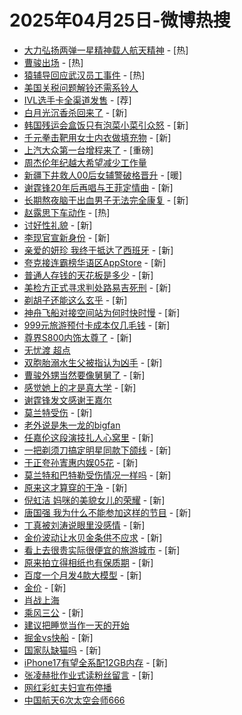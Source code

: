 # 2025年04月25日-微博热搜

- [大力弘扬两弹一星精神载人航天精神](https://s.weibo.com/weibo?q=%23%E5%A4%A7%E5%8A%9B%E5%BC%98%E6%89%AC%E4%B8%A4%E5%BC%B9%E4%B8%80%E6%98%9F%E7%B2%BE%E7%A5%9E%E8%BD%BD%E4%BA%BA%E8%88%AA%E5%A4%A9%E7%B2%BE%E7%A5%9E%23&Refer=new_time) - [热]
- [曹骏出场](https://s.weibo.com/weibo?q=%E6%9B%B9%E9%AA%8F%E5%87%BA%E5%9C%BA&t=31&band_rank=1&Refer=top) - [热]
- [猿辅导回应武汉员工事件](https://s.weibo.com/weibo?q=%23%E7%8C%BF%E8%BE%85%E5%AF%BC%E5%9B%9E%E5%BA%94%E6%AD%A6%E6%B1%89%E5%91%98%E5%B7%A5%E4%BA%8B%E4%BB%B6%23&t=31&band_rank=2&Refer=top) - [热]
- [美国关税问题解铃还需系铃人](https://s.weibo.com/weibo?q=%23%E7%BE%8E%E5%9B%BD%E5%85%B3%E7%A8%8E%E9%97%AE%E9%A2%98%E8%A7%A3%E9%93%83%E8%BF%98%E9%9C%80%E7%B3%BB%E9%93%83%E4%BA%BA%23&t=31&band_rank=3&Refer=top)
- [IVL选手卡全渠道发售](https://s.weibo.comjavascript:void(0);) - [荐]
- [白月光沉香杀回来了](https://s.weibo.com/weibo?q=%23%E7%99%BD%E6%9C%88%E5%85%89%E6%B2%89%E9%A6%99%E6%9D%80%E5%9B%9E%E6%9D%A5%E4%BA%86%23&t=31&band_rank=4&Refer=top) - [新]
- [韩国残运会盒饭只有泡菜小菜引众怒](https://s.weibo.com/weibo?q=%23%E9%9F%A9%E5%9B%BD%E6%AE%8B%E8%BF%90%E4%BC%9A%E7%9B%92%E9%A5%AD%E5%8F%AA%E6%9C%89%E6%B3%A1%E8%8F%9C%E5%B0%8F%E8%8F%9C%E5%BC%95%E4%BC%97%E6%80%92%23&t=31&band_rank=5&Refer=top) - [新]
- [千元拳击靶用女士内衣做填充物](https://s.weibo.com/weibo?q=%23%E5%8D%83%E5%85%83%E6%8B%B3%E5%87%BB%E9%9D%B6%E7%94%A8%E5%A5%B3%E5%A3%AB%E5%86%85%E8%A1%A3%E5%81%9A%E5%A1%AB%E5%85%85%E7%89%A9%23&t=31&band_rank=6&Refer=top) - [新]
- [上汽大众第一台增程来了](https://s.weibo.comjavascript:void(0);) - [重磅]
- [周杰伦年纪越大希望减少工作量](https://s.weibo.com/weibo?q=%23%E5%91%A8%E6%9D%B0%E4%BC%A6%E5%B9%B4%E7%BA%AA%E8%B6%8A%E5%A4%A7%E5%B8%8C%E6%9C%9B%E5%87%8F%E5%B0%91%E5%B7%A5%E4%BD%9C%E9%87%8F%23&t=31&band_rank=7&Refer=top)
- [新疆下井救人00后女辅警破格晋升](https://s.weibo.com/weibo?q=%23%E6%96%B0%E7%96%86%E4%B8%8B%E4%BA%95%E6%95%91%E4%BA%BA00%E5%90%8E%E5%A5%B3%E8%BE%85%E8%AD%A6%E7%A0%B4%E6%A0%BC%E6%99%8B%E5%8D%87%23&t=31&band_rank=8&Refer=top) - [暖]
- [谢霆锋20年后再唱与王菲定情曲](https://s.weibo.com/weibo?q=%23%E8%B0%A2%E9%9C%86%E9%94%8B20%E5%B9%B4%E5%90%8E%E5%86%8D%E5%94%B1%E4%B8%8E%E7%8E%8B%E8%8F%B2%E5%AE%9A%E6%83%85%E6%9B%B2%23&t=31&band_rank=9&Refer=top) - [新]
- [长期熬夜脑干出血男子无法完全康复](https://s.weibo.com/weibo?q=%23%E9%95%BF%E6%9C%9F%E7%86%AC%E5%A4%9C%E8%84%91%E5%B9%B2%E5%87%BA%E8%A1%80%E7%94%B7%E5%AD%90%E6%97%A0%E6%B3%95%E5%AE%8C%E5%85%A8%E5%BA%B7%E5%A4%8D%23&t=31&band_rank=10&Refer=top) - [新]
- [赵露思下车动作](https://s.weibo.com/weibo?q=%23%E8%B5%B5%E9%9C%B2%E6%80%9D%E4%B8%8B%E8%BD%A6%E5%8A%A8%E4%BD%9C%23&t=31&band_rank=11&Refer=top) - [热]
- [讨好性礼貌](https://s.weibo.com/weibo?q=%E8%AE%A8%E5%A5%BD%E6%80%A7%E7%A4%BC%E8%B2%8C&t=31&band_rank=12&Refer=top) - [新]
- [李现官宣新身份](https://s.weibo.com/weibo?q=%23%E6%9D%8E%E7%8E%B0%E5%AE%98%E5%AE%A3%E6%96%B0%E8%BA%AB%E4%BB%BD%23&t=31&band_rank=13&Refer=top) - [新]
- [亲爱的妍珍 我终于抵达了西班牙](https://s.weibo.com/weibo?q=%E4%BA%B2%E7%88%B1%E7%9A%84%E5%A6%8D%E7%8F%8D%20%E6%88%91%E7%BB%88%E4%BA%8E%E6%8A%B5%E8%BE%BE%E4%BA%86%E8%A5%BF%E7%8F%AD%E7%89%99&t=31&band_rank=14&Refer=top) - [新]
- [夸克接连霸榜华语区AppStore](https://s.weibo.com/weibo?q=%23%E5%A4%B8%E5%85%8B%E6%8E%A5%E8%BF%9E%E9%9C%B8%E6%A6%9C%E5%8D%8E%E8%AF%AD%E5%8C%BAAppStore%23&t=31&band_rank=15&Refer=top) - [新]
- [普通人存钱的天花板是多少](https://s.weibo.com/weibo?q=%E6%99%AE%E9%80%9A%E4%BA%BA%E5%AD%98%E9%92%B1%E7%9A%84%E5%A4%A9%E8%8A%B1%E6%9D%BF%E6%98%AF%E5%A4%9A%E5%B0%91&t=31&band_rank=16&Refer=top) - [新]
- [美检方正式寻求判处路易吉死刑](https://s.weibo.com/weibo?q=%23%E7%BE%8E%E6%A3%80%E6%96%B9%E6%AD%A3%E5%BC%8F%E5%AF%BB%E6%B1%82%E5%88%A4%E5%A4%84%E8%B7%AF%E6%98%93%E5%90%89%E6%AD%BB%E5%88%91%23&t=31&band_rank=17&Refer=top) - [新]
- [剃胡子还能这么玄乎](https://s.weibo.com/weibo?q=%23%E5%89%83%E8%83%A1%E5%AD%90%E8%BF%98%E8%83%BD%E8%BF%99%E4%B9%88%E7%8E%84%E4%B9%8E%23&t=31&band_rank=18&Refer=top) - [新]
- [神舟飞船对接空间站为何时快时慢](https://s.weibo.com/weibo?q=%E7%A5%9E%E8%88%9F%E9%A3%9E%E8%88%B9%E5%AF%B9%E6%8E%A5%E7%A9%BA%E9%97%B4%E7%AB%99%E4%B8%BA%E4%BD%95%E6%97%B6%E5%BF%AB%E6%97%B6%E6%85%A2&t=31&band_rank=19&Refer=top) - [新]
- [999元旅游预付卡成本仅几毛钱](https://s.weibo.com/weibo?q=%23999%E5%85%83%E6%97%85%E6%B8%B8%E9%A2%84%E4%BB%98%E5%8D%A1%E6%88%90%E6%9C%AC%E4%BB%85%E5%87%A0%E6%AF%9B%E9%92%B1%23&t=31&band_rank=20&Refer=top) - [新]
- [尊界S800内饰太尊了](https://s.weibo.com/weibo?q=%23%E5%B0%8A%E7%95%8CS800%E5%86%85%E9%A5%B0%E5%A4%AA%E5%B0%8A%E4%BA%86%23&t=31&band_rank=21&Refer=top) - [新]
- [无忧渡 超点](https://s.weibo.com/weibo?q=%E6%97%A0%E5%BF%A7%E6%B8%A1%20%E8%B6%85%E7%82%B9&t=31&band_rank=22&Refer=top)
- [双胞胎溺水生父被指认为凶手](https://s.weibo.com/weibo?q=%E5%8F%8C%E8%83%9E%E8%83%8E%E6%BA%BA%E6%B0%B4%E7%94%9F%E7%88%B6%E8%A2%AB%E6%8C%87%E8%AE%A4%E4%B8%BA%E5%87%B6%E6%89%8B&t=31&band_rank=23&Refer=top) - [新]
- [曹骏外甥当然要像舅舅了](https://s.weibo.com/weibo?q=%E6%9B%B9%E9%AA%8F%E5%A4%96%E7%94%A5%E5%BD%93%E7%84%B6%E8%A6%81%E5%83%8F%E8%88%85%E8%88%85%E4%BA%86&t=31&band_rank=24&Refer=top) - [新]
- [感觉她上的才是真大学](https://s.weibo.com/weibo?q=%E6%84%9F%E8%A7%89%E5%A5%B9%E4%B8%8A%E7%9A%84%E6%89%8D%E6%98%AF%E7%9C%9F%E5%A4%A7%E5%AD%A6&t=31&band_rank=25&Refer=top) - [新]
- [谢霆锋发文感谢王嘉尔](https://s.weibo.com/weibo?q=%E8%B0%A2%E9%9C%86%E9%94%8B%E5%8F%91%E6%96%87%E6%84%9F%E8%B0%A2%E7%8E%8B%E5%98%89%E5%B0%94&t=31&band_rank=26&Refer=top)
- [莫兰特受伤](https://s.weibo.com/weibo?q=%23%E8%8E%AB%E5%85%B0%E7%89%B9%E5%8F%97%E4%BC%A4%23&t=31&band_rank=27&Refer=top) - [新]
- [老外说是朱一龙的bigfan](https://s.weibo.com/weibo?q=%23%E8%80%81%E5%A4%96%E8%AF%B4%E6%98%AF%E6%9C%B1%E4%B8%80%E9%BE%99%E7%9A%84bigfan%23&t=31&band_rank=28&Refer=top)
- [任嘉伦这段演技扎人心窝里](https://s.weibo.com/weibo?q=%E4%BB%BB%E5%98%89%E4%BC%A6%E8%BF%99%E6%AE%B5%E6%BC%94%E6%8A%80%E6%89%8E%E4%BA%BA%E5%BF%83%E7%AA%9D%E9%87%8C&t=31&band_rank=29&Refer=top) - [新]
- [一把剃须刀搞定明星同款下颌线](https://s.weibo.com/weibo?q=%23%E4%B8%80%E6%8A%8A%E5%89%83%E9%A1%BB%E5%88%80%E6%90%9E%E5%AE%9A%E6%98%8E%E6%98%9F%E5%90%8C%E6%AC%BE%E4%B8%8B%E9%A2%8C%E7%BA%BF%23&t=31&band_rank=30&Refer=top) - [新]
- [于正夸孙寈惠内娱05花](https://s.weibo.com/weibo?q=%23%E4%BA%8E%E6%AD%A3%E5%A4%B8%E5%AD%99%E5%AF%88%E6%83%A0%E5%86%85%E5%A8%B105%E8%8A%B1%23&t=31&band_rank=31&Refer=top) - [新]
- [莫兰特和巴特勒受伤情况一样吗](https://s.weibo.com/weibo?q=%E8%8E%AB%E5%85%B0%E7%89%B9%E5%92%8C%E5%B7%B4%E7%89%B9%E5%8B%92%E5%8F%97%E4%BC%A4%E6%83%85%E5%86%B5%E4%B8%80%E6%A0%B7%E5%90%97&t=31&band_rank=32&Refer=top) - [新]
- [原来这才算穿的干净](https://s.weibo.com/weibo?q=%23%E5%8E%9F%E6%9D%A5%E8%BF%99%E6%89%8D%E7%AE%97%E7%A9%BF%E7%9A%84%E5%B9%B2%E5%87%80%23&t=31&band_rank=33&Refer=top) - [新]
- [倪虹洁 妈咪的美貌女儿的荣耀](https://s.weibo.com/weibo?q=%E5%80%AA%E8%99%B9%E6%B4%81%20%E5%A6%88%E5%92%AA%E7%9A%84%E7%BE%8E%E8%B2%8C%E5%A5%B3%E5%84%BF%E7%9A%84%E8%8D%A3%E8%80%80&t=31&band_rank=34&Refer=top) - [新]
- [唐国强 我为什么不能参加这样的节目](https://s.weibo.com/weibo?q=%E5%94%90%E5%9B%BD%E5%BC%BA%20%E6%88%91%E4%B8%BA%E4%BB%80%E4%B9%88%E4%B8%8D%E8%83%BD%E5%8F%82%E5%8A%A0%E8%BF%99%E6%A0%B7%E7%9A%84%E8%8A%82%E7%9B%AE&t=31&band_rank=35&Refer=top) - [新]
- [丁真被刘涛说眼里没感情](https://s.weibo.com/weibo?q=%23%E4%B8%81%E7%9C%9F%E8%A2%AB%E5%88%98%E6%B6%9B%E8%AF%B4%E7%9C%BC%E9%87%8C%E6%B2%A1%E6%84%9F%E6%83%85%23&t=31&band_rank=36&Refer=top) - [新]
- [金价波动让水贝金条供不应求](https://s.weibo.com/weibo?q=%23%E9%87%91%E4%BB%B7%E6%B3%A2%E5%8A%A8%E8%AE%A9%E6%B0%B4%E8%B4%9D%E9%87%91%E6%9D%A1%E4%BE%9B%E4%B8%8D%E5%BA%94%E6%B1%82%23&t=31&band_rank=37&Refer=top) - [新]
- [看上去很贵实际很便宜的旅游城市](https://s.weibo.com/weibo?q=%E7%9C%8B%E4%B8%8A%E5%8E%BB%E5%BE%88%E8%B4%B5%E5%AE%9E%E9%99%85%E5%BE%88%E4%BE%BF%E5%AE%9C%E7%9A%84%E6%97%85%E6%B8%B8%E5%9F%8E%E5%B8%82&t=31&band_rank=38&Refer=top) - [新]
- [原来拍立得相纸也有保质期](https://s.weibo.com/weibo?q=%E5%8E%9F%E6%9D%A5%E6%8B%8D%E7%AB%8B%E5%BE%97%E7%9B%B8%E7%BA%B8%E4%B9%9F%E6%9C%89%E4%BF%9D%E8%B4%A8%E6%9C%9F&t=31&band_rank=39&Refer=top) - [新]
- [百度一个月发4款大模型](https://s.weibo.com/weibo?q=%23%E7%99%BE%E5%BA%A6%E4%B8%80%E4%B8%AA%E6%9C%88%E5%8F%914%E6%AC%BE%E5%A4%A7%E6%A8%A1%E5%9E%8B%23&t=31&band_rank=40&Refer=top) - [新]
- [金价](https://s.weibo.com/weibo?q=%E9%87%91%E4%BB%B7&t=31&band_rank=41&Refer=top) - [新]
- [肖战上海](https://s.weibo.com/weibo?q=%23%E8%82%96%E6%88%98%E4%B8%8A%E6%B5%B7%23&t=31&band_rank=42&Refer=top)
- [乘风三公](https://s.weibo.com/weibo?q=%E4%B9%98%E9%A3%8E%E4%B8%89%E5%85%AC&t=31&band_rank=43&Refer=top) - [新]
- [建议把睡觉当作一天的开始](https://s.weibo.com/weibo?q=%23%E5%BB%BA%E8%AE%AE%E6%8A%8A%E7%9D%A1%E8%A7%89%E5%BD%93%E4%BD%9C%E4%B8%80%E5%A4%A9%E7%9A%84%E5%BC%80%E5%A7%8B%23&t=31&band_rank=44&Refer=top)
- [掘金vs快船](https://s.weibo.com/weibo?q=%23%E6%8E%98%E9%87%91vs%E5%BF%AB%E8%88%B9%23&t=31&band_rank=45&Refer=top) - [新]
- [国家队缺猫吗](https://s.weibo.com/weibo?q=%23%E5%9B%BD%E5%AE%B6%E9%98%9F%E7%BC%BA%E7%8C%AB%E5%90%97%23&t=31&band_rank=46&Refer=top) - [新]
- [iPhone17有望全系配12GB内存](https://s.weibo.com/weibo?q=%23iPhone17%E6%9C%89%E6%9C%9B%E5%85%A8%E7%B3%BB%E9%85%8D12GB%E5%86%85%E5%AD%98%23&t=31&band_rank=47&Refer=top) - [新]
- [张凌赫批作业式读粉丝留言](https://s.weibo.com/weibo?q=%E5%BC%A0%E5%87%8C%E8%B5%AB%E6%89%B9%E4%BD%9C%E4%B8%9A%E5%BC%8F%E8%AF%BB%E7%B2%89%E4%B8%9D%E7%95%99%E8%A8%80&t=31&band_rank=48&Refer=top) - [新]
- [网红彩虹夫妇宣布停播](https://s.weibo.com/weibo?q=%23%E7%BD%91%E7%BA%A2%E5%BD%A9%E8%99%B9%E5%A4%AB%E5%A6%87%E5%AE%A3%E5%B8%83%E5%81%9C%E6%92%AD%23&t=31&band_rank=49&Refer=top)
- [中国航天6次太空会师666](https://s.weibo.com/weibo?q=%23%E4%B8%AD%E5%9B%BD%E8%88%AA%E5%A4%A96%E6%AC%A1%E5%A4%AA%E7%A9%BA%E4%BC%9A%E5%B8%88666%23&t=31&band_rank=50&Refer=top)
